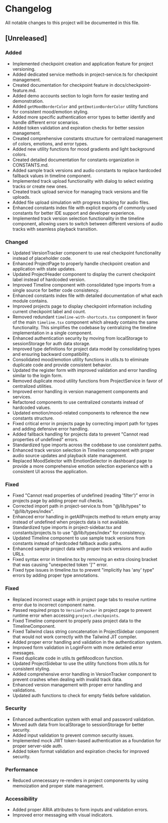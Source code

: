 # Changelog

All notable changes to this project will be documented in this file.

## [Unreleased]

### Added
- Implemented checkpoint creation and application feature for project versioning.
- Added dedicated service methods in project-service.ts for checkpoint management.
- Created documentation for checkpoint feature in docs/checkpoint-feature.md.
- Added demo accounts section to login form for easier testing and demonstration.
- Added `getMoodBorderColor` and `getEmotionBorderColor` utility functions for consistent mood/emotion styling.
- Added more specific authentication error types to better identify and handle different error scenarios.
- Added token validation and expiration checks for better session management.
- Created comprehensive constants structure for centralized management of colors, emotions, and error types.
- Added new utility functions for mood gradients and light background colors.
- Created detailed documentation for constants organization in CONSTANTS.md.
- Added sample track versions and audio constants to replace hardcoded fallback values in timeline component.
- Implemented track upload functionality with dialog to select existing tracks or create new ones.
- Created track upload service for managing track versions and file uploads.
- Added file upload simulation with progress tracking for audio files.
- Enhanced constants index file with explicit exports of commonly used constants for better IDE support and developer experience.
- Implemented track version selection functionality in the timeline component, allowing users to switch between different versions of audio tracks with seamless playback transition.

### Changed
- Updated VersionTracker component to use real checkpoint functionality instead of placeholder code.
- Enhanced ProjectPage to properly handle checkpoint creation and application with state updates.
- Updated ProjectHeader component to display the current checkpoint label instead of hardcoded version.
- Improved Timeline component with consolidated type imports from a single source for better code consistency.
- Enhanced constants index file with detailed documentation of what each module contains.
- Improved projects page to display checkpoint information including current checkpoint label and count.
- Removed redundant `timeline-with-shortcuts.tsx` component in favor of the main `timeline.tsx` component which already contains the same functionality. This simplifies the codebase by centralizing the timeline implementation in a single component.
- Enhanced authentication security by moving from localStorage to sessionStorage for auth data storage.
- Improved type definitions for project data model by consolidating types and ensuring backward compatibility.
- Consolidated mood/emotion utility functions in utils.ts to eliminate duplicate code and provide consistent behavior.
- Updated the register form with improved validation and error handling similar to the login form.
- Removed duplicate mood utility functions from ProjectService in favor of centralized utilities.
- Improved error handling in version management components and services.
- Refactored components to use centralized constants instead of hardcoded values.
- Updated emotion/mood-related components to reference the new constants structure.
- Fixed critical error in projects page by correcting import path for types and adding defensive error handling.
- Added fallback handling for projects data to prevent "Cannot read properties of undefined" errors.
- Standardized type imports across the codebase to use consistent paths.
- Enhanced track version selection in Timeline component with proper audio source updates and playback state management.
- Replaced MoodSelector with EmotionSelector in dashboard page to provide a more comprehensive emotion selection experience with a consistent UI across the application.

### Fixed
- Fixed "Cannot read properties of undefined (reading 'filter')" error in projects page by adding proper null checks.
- Corrected import path in project-service.ts from "@/lib/types" to "@/lib/types/index".
- Enhanced error handling in getAllProjects method to return empty array instead of undefined when projects data is not available.
- Standardized type imports in project-sidebar.tsx and constants/projects.ts to use "@/lib/types/index" for consistency.
- Updated Timeline component to use sample track versions from constants instead of hardcoded fallback audio paths.
- Enhanced sample project data with proper track versions and audio URLs.
- Fixed syntax error in timeline.tsx by removing an extra closing bracket that was causing "unexpected token ']'" error.
- Fixed type issues in timeline.tsx to prevent "implicitly has 'any' type" errors by adding proper type annotations.

### Fixed
- Replaced incorrect <VersionHistory /> usage with <VersionTracker /> in project page tabs to resolve runtime error due to incorrect component name.
- Passed required props to `VersionTracker` in project page to prevent runtime error when accessing `project.checkpoints`.
- Fixed Timeline component to properly pass project data to the TimelineComponent.
- Fixed Tailwind class string concatenation in ProjectSidebar component that would not work correctly with the Tailwind JIT compiler.
- Added proper error handling and validation in the authentication system.
- Improved form validation in LoginForm with more detailed error messages.
- Fixed duplicate code in utils.ts getMoodIcon function.
- Updated ProjectSidebar to use the utility functions from utils.ts for consistent styling.
- Added comprehensive error handling in VersionTracker component to prevent crashes when dealing with invalid track data.
- Enhanced version management with proper error handling and validations.
- Updated auth functions to check for empty fields before validation.

### Security
- Enhanced authentication system with email and password validation.
- Moved auth data from localStorage to sessionStorage for better security.
- Added input validation to prevent common security issues.
- Implemented mock JWT token-based authentication as a foundation for proper server-side auth.
- Added token format validation and expiration checks for improved security.

### Performance
- Reduced unnecessary re-renders in project components by using memoization and proper state management.

### Accessibility
- Added proper ARIA attributes to form inputs and validation errors.
- Improved error messaging with visual indicators.
